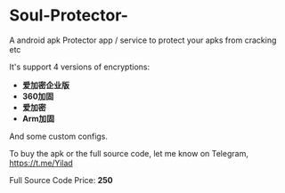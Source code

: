 # Soul-Protector-
A android apk Protector app / service to protect your apks from cracking etc


It's support 4 versions of encryptions:

- **爱加密企业版**
- **360加固**
- **爱加密**
- **Arm加固**

And some custom configs. 

To buy the apk or the full source code, let me know on Telegram, https://t.me/Yilad

Full Source Code Price: **250**
